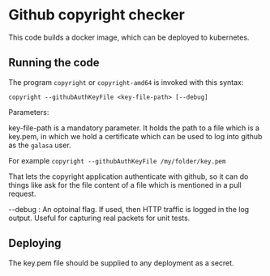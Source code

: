 # Github copyright checker

This code builds a docker image, which can be deployed to kubernetes.

## Running the code

The program `copyright` or `copyright-amd64` is invoked with this syntax:

```
copyright --githubAuthKeyFile <key-file-path> [--debug]
```

Parameters:

key-file-path is a mandatory parameter. It holds the path to a file which is a key.pem, in which we hold a 
certificate which can be used to log into github as the `galasa` user.

For example `copyright --githubAuthKeyFile /my/folder/key.pem`

That lets the copyright application authenticate with github, so it can do things like ask for the file content
of a file which is mentioned in a pull request.

--debug : An optoinal flag. If used, then HTTP traffic is logged in the log output. Useful for capturing real packets for unit tests.

## Deploying

The key.pem file should be supplied to any deployment as a secret.

